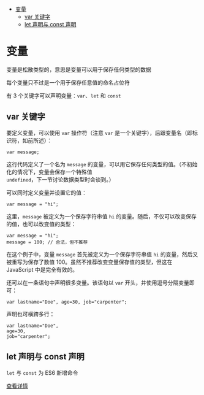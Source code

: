 <!--
 * @Author: shenxh
 * @Date: 2021-12-17 14:37:55
 * @LastEditors: shenxh
 * @LastEditTime: 2021-12-17 16:52:50
 * @Description: 变量
-->

- [变量](#变量)
  - [var 关键字](#var-关键字)
  - [let 声明与 const 声明](#let-声明与-const-声明)

# 变量
变量是松散类型的，意思是变量可以用于保存任何类型的数据

每个变量只不过是一个用于保存任意值的命名占位符

有 3 个关键字可以声明变量：`var`、`let` 和 `const`

## var 关键字
要定义变量，可以使用 `var` 操作符（注意 `var` 是一个关键字），后跟变量名（即标识符，如前所述）：
```
var message;
```

这行代码定义了一个名为 `message` 的变量，可以用它保存任何类型的值。（不初始化的情况下，变量会保存一个特殊值 `undefined`，下一节讨论数据类型时会谈到。）

可以同时定义变量并设置它的值：
```
var message = "hi";
```

这里，`message` 被定义为一个保存字符串值 `hi` 的变量。随后，不仅可以改变保存的值，也可以改变值的类型：
```
var message = "hi";
message = 100; // 合法，但不推荐
```

在这个例子中，变量 `message` 首先被定义为一个保存字符串值 `hi` 的变量，然后又被重写为保存了数值 100。虽然不推荐改变变量保存值的类型，但这在 JavaScript 中是完全有效的。

还可以在一条语句中声明很多变量。该语句以 `var` 开头，并使用逗号分隔变量即可：
```
var lastname="Doe", age=30, job="carpenter";
```

声明也可横跨多行：
```
var lastname="Doe",
age=30,
job="carpenter";
```

## let 声明与 const 声明
`let` 与 `const` 为 ES6 新增命令

[查看详情](https://es6.ruanyifeng.com/#docs/let)

